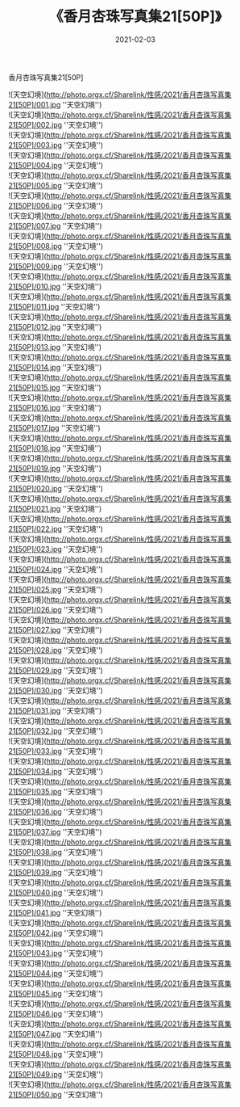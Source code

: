 ﻿---
layout: post
title:  《香月杏珠写真集21[50P]》
date:   2021-02-03
img: http://photo.orgx.cf/Sharelink/性感/2021/香月杏珠写真集21[50P]/000.jpg
categories: [美女, 性感, 泳衣]
---

香月杏珠写真集21[50P]



![天空幻境](http://photo.orgx.cf/Sharelink/性感/2021/香月杏珠写真集21[50P]/001.jpg ''天空幻境'') <br>
![天空幻境](http://photo.orgx.cf/Sharelink/性感/2021/香月杏珠写真集21[50P]/002.jpg ''天空幻境'') <br>
![天空幻境](http://photo.orgx.cf/Sharelink/性感/2021/香月杏珠写真集21[50P]/003.jpg ''天空幻境'') <br>
![天空幻境](http://photo.orgx.cf/Sharelink/性感/2021/香月杏珠写真集21[50P]/004.jpg ''天空幻境'') <br>
![天空幻境](http://photo.orgx.cf/Sharelink/性感/2021/香月杏珠写真集21[50P]/005.jpg ''天空幻境'') <br>
![天空幻境](http://photo.orgx.cf/Sharelink/性感/2021/香月杏珠写真集21[50P]/006.jpg ''天空幻境'') <br>
![天空幻境](http://photo.orgx.cf/Sharelink/性感/2021/香月杏珠写真集21[50P]/007.jpg ''天空幻境'') <br>
![天空幻境](http://photo.orgx.cf/Sharelink/性感/2021/香月杏珠写真集21[50P]/008.jpg ''天空幻境'') <br>
![天空幻境](http://photo.orgx.cf/Sharelink/性感/2021/香月杏珠写真集21[50P]/009.jpg ''天空幻境'') <br>
![天空幻境](http://photo.orgx.cf/Sharelink/性感/2021/香月杏珠写真集21[50P]/010.jpg ''天空幻境'') <br>
![天空幻境](http://photo.orgx.cf/Sharelink/性感/2021/香月杏珠写真集21[50P]/011.jpg ''天空幻境'') <br>
![天空幻境](http://photo.orgx.cf/Sharelink/性感/2021/香月杏珠写真集21[50P]/012.jpg ''天空幻境'') <br>
![天空幻境](http://photo.orgx.cf/Sharelink/性感/2021/香月杏珠写真集21[50P]/013.jpg ''天空幻境'') <br>
![天空幻境](http://photo.orgx.cf/Sharelink/性感/2021/香月杏珠写真集21[50P]/014.jpg ''天空幻境'') <br>
![天空幻境](http://photo.orgx.cf/Sharelink/性感/2021/香月杏珠写真集21[50P]/015.jpg ''天空幻境'') <br>
![天空幻境](http://photo.orgx.cf/Sharelink/性感/2021/香月杏珠写真集21[50P]/016.jpg ''天空幻境'') <br>
![天空幻境](http://photo.orgx.cf/Sharelink/性感/2021/香月杏珠写真集21[50P]/017.jpg ''天空幻境'') <br>
![天空幻境](http://photo.orgx.cf/Sharelink/性感/2021/香月杏珠写真集21[50P]/018.jpg ''天空幻境'') <br>
![天空幻境](http://photo.orgx.cf/Sharelink/性感/2021/香月杏珠写真集21[50P]/019.jpg ''天空幻境'') <br>
![天空幻境](http://photo.orgx.cf/Sharelink/性感/2021/香月杏珠写真集21[50P]/020.jpg ''天空幻境'') <br>
![天空幻境](http://photo.orgx.cf/Sharelink/性感/2021/香月杏珠写真集21[50P]/021.jpg ''天空幻境'') <br>
![天空幻境](http://photo.orgx.cf/Sharelink/性感/2021/香月杏珠写真集21[50P]/022.jpg ''天空幻境'') <br>
![天空幻境](http://photo.orgx.cf/Sharelink/性感/2021/香月杏珠写真集21[50P]/023.jpg ''天空幻境'') <br>
![天空幻境](http://photo.orgx.cf/Sharelink/性感/2021/香月杏珠写真集21[50P]/024.jpg ''天空幻境'') <br>
![天空幻境](http://photo.orgx.cf/Sharelink/性感/2021/香月杏珠写真集21[50P]/025.jpg ''天空幻境'') <br>
![天空幻境](http://photo.orgx.cf/Sharelink/性感/2021/香月杏珠写真集21[50P]/026.jpg ''天空幻境'') <br>
![天空幻境](http://photo.orgx.cf/Sharelink/性感/2021/香月杏珠写真集21[50P]/027.jpg ''天空幻境'') <br>
![天空幻境](http://photo.orgx.cf/Sharelink/性感/2021/香月杏珠写真集21[50P]/028.jpg ''天空幻境'') <br>
![天空幻境](http://photo.orgx.cf/Sharelink/性感/2021/香月杏珠写真集21[50P]/029.jpg ''天空幻境'') <br>
![天空幻境](http://photo.orgx.cf/Sharelink/性感/2021/香月杏珠写真集21[50P]/030.jpg ''天空幻境'') <br>
![天空幻境](http://photo.orgx.cf/Sharelink/性感/2021/香月杏珠写真集21[50P]/031.jpg ''天空幻境'') <br>
![天空幻境](http://photo.orgx.cf/Sharelink/性感/2021/香月杏珠写真集21[50P]/032.jpg ''天空幻境'') <br>
![天空幻境](http://photo.orgx.cf/Sharelink/性感/2021/香月杏珠写真集21[50P]/033.jpg ''天空幻境'') <br>
![天空幻境](http://photo.orgx.cf/Sharelink/性感/2021/香月杏珠写真集21[50P]/034.jpg ''天空幻境'') <br>
![天空幻境](http://photo.orgx.cf/Sharelink/性感/2021/香月杏珠写真集21[50P]/035.jpg ''天空幻境'') <br>
![天空幻境](http://photo.orgx.cf/Sharelink/性感/2021/香月杏珠写真集21[50P]/036.jpg ''天空幻境'') <br>
![天空幻境](http://photo.orgx.cf/Sharelink/性感/2021/香月杏珠写真集21[50P]/037.jpg ''天空幻境'') <br>
![天空幻境](http://photo.orgx.cf/Sharelink/性感/2021/香月杏珠写真集21[50P]/038.jpg ''天空幻境'') <br>
![天空幻境](http://photo.orgx.cf/Sharelink/性感/2021/香月杏珠写真集21[50P]/039.jpg ''天空幻境'') <br>
![天空幻境](http://photo.orgx.cf/Sharelink/性感/2021/香月杏珠写真集21[50P]/040.jpg ''天空幻境'') <br>
![天空幻境](http://photo.orgx.cf/Sharelink/性感/2021/香月杏珠写真集21[50P]/041.jpg ''天空幻境'') <br>
![天空幻境](http://photo.orgx.cf/Sharelink/性感/2021/香月杏珠写真集21[50P]/042.jpg ''天空幻境'') <br>
![天空幻境](http://photo.orgx.cf/Sharelink/性感/2021/香月杏珠写真集21[50P]/043.jpg ''天空幻境'') <br>
![天空幻境](http://photo.orgx.cf/Sharelink/性感/2021/香月杏珠写真集21[50P]/044.jpg ''天空幻境'') <br>
![天空幻境](http://photo.orgx.cf/Sharelink/性感/2021/香月杏珠写真集21[50P]/045.jpg ''天空幻境'') <br>
![天空幻境](http://photo.orgx.cf/Sharelink/性感/2021/香月杏珠写真集21[50P]/046.jpg ''天空幻境'') <br>
![天空幻境](http://photo.orgx.cf/Sharelink/性感/2021/香月杏珠写真集21[50P]/047.jpg ''天空幻境'') <br>
![天空幻境](http://photo.orgx.cf/Sharelink/性感/2021/香月杏珠写真集21[50P]/048.jpg ''天空幻境'') <br>
![天空幻境](http://photo.orgx.cf/Sharelink/性感/2021/香月杏珠写真集21[50P]/049.jpg ''天空幻境'') <br>
![天空幻境](http://photo.orgx.cf/Sharelink/性感/2021/香月杏珠写真集21[50P]/050.jpg ''天空幻境'') <br>